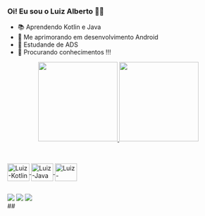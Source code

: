 ### Oi! Eu sou o Luiz Alberto 👋😄

- 📚 Aprendendo Kotlin e Java 
- 🌱 Me aprimorando em desenvolvimento Android
- 🏫 Estudande de ADS
- 🤔 Procurando conhecimentos !!!

<div align="center">
  <a href="https://github.com/Luiz-ACavalcante">
  <img height="180em" src="https://github-readme-stats.vercel.app/api?username=Luiz-ACavalcante&show_icons=true&theme=tokyonight&include_all_commits=true&count_private=true"/>
  <img height="180em" src="https://github-readme-stats.vercel.app/api/top-langs/?username=Luiz-ACavalcante&layout=compact&langs_count=7&theme=tokyonight"/>
</div>
  
  ##
  
</div>
<div style="display: inline_block"><br>
  <img align="center" alt="Luiz-Kotlin" height="40" width="50" src="https://cdn.jsdelivr.net/gh/devicons/devicon/icons/kotlin/kotlin-original.svg">
  <img align="center" alt="Luiz-Java" height="40" width="50" src="https://cdn.jsdelivr.net/gh/devicons/devicon/icons/java/java-original.svg">
  <img align="center" alt="Luiz-Android" height="40" width="50" src="https://cdn.jsdelivr.net/gh/devicons/devicon/icons/android/android-original.svg">
  
</div>

  ##
 
<div> 
  <a href = "mailto:luiz.n.cav@gmail.com"><img src="https://img.shields.io/badge/Gmail-D14836?style=for-the-badge&logo=gmail&logoColor=white"
target="_blank"></a>
  <a href="https://www.linkedin.com/in/luiz-nasci/" target="_blank"><img src="https://img.shields.io/badge/-LinkedIn-%230077B5?style=for-the-badge&logo=linkedin&logoColor=white" 
target="_blank"></a> 
  <a href="https://api.whatsapp.com/send?phone=5511989295644" target="_blank"><img src="https://img.shields.io/badge/WhatsApp-25D366?style=for-the-badge&logo=whatsapp&logoColor=white" 
target="_blank"></a> 
</div>
##
